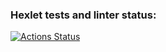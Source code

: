 ### Hexlet tests and linter status:
[![Actions Status](https://github.com/vzletit/php-project-lvl1/workflows/hexlet-check/badge.svg)](https://github.com/vzletit/php-project-lvl1/actions)